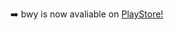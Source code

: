 ➡️ bwy is now avaliable on [PlayStore!](https://play.google.com/store/apps/details?id=com.bursawebyazilim.bwy) 
<!--
**tugbadokumaci/tugbadokumaci** is a ✨ _special_ ✨ repository because its `README.md` (this file) appears on your GitHub profile.

Here are some ideas to get you started:

- 🔭 I’m currently working on ...
- 🌱 I’m currently learning ...
- 👯 I’m looking to collaborate on ...
- 🤔 I’m looking for help with ...
- 💬 Ask me about ...
- 📫 How to reach me: ...
- 😄 Pronouns: ...
- ⚡ Fun fact: ...
-->
